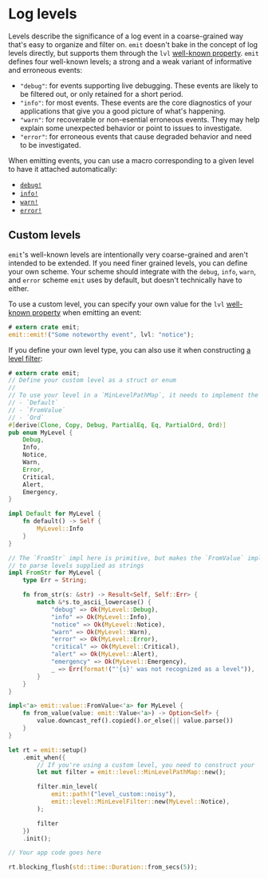 # Log levels

Levels describe the significance of a log event in a coarse-grained way that's easy to organize and filter on. `emit` doesn't bake in the concept of log levels directly, but supports them through the `lvl` [well-known property](https://docs.rs/emit/1.13.0/emit/well_known/index.html). `emit` defines four well-known levels; a strong and a weak variant of informative and erroneous events:

- `"debug"`: for events supporting live debugging. These events are likely to be filtered out, or only retained for a short period.
- `"info"`: for most events. These events are the core diagnostics of your applications that give you a good picture of what's happening.
- `"warn"`: for recoverable or non-esential erroneous events. They may help explain some unexpected behavior or point to issues to investigate.
- `"error"`: for erroneous events that cause degraded behavior and need to be investigated.

When emitting events, you can use a macro corresponding to a given level to have it attached automatically:

- [`debug!`](https://docs.rs/emit/1.13.0/emit/macro.debug.html)
- [`info!`](https://docs.rs/emit/1.13.0/emit/macro.info.html)
- [`warn!`](https://docs.rs/emit/1.13.0/emit/macro.warn.html)
- [`error!`](https://docs.rs/emit/1.13.0/emit/macro.error.html)

## Custom levels

`emit`'s well-known levels are intentionally very coarse-grained and aren't intended to be extended. If you need finer grained levels, you can define your own scheme. Your scheme should integrate with the `debug`, `info`, `warn`, and `error` scheme `emit` uses by default, but doesn't technically have to either.

To use a custom level, you can specify your own value for the `lvl` [well-known property](https://docs.rs/emit/1.13.0/emit/well_known/index.html) when emitting an event:

```rust
# extern crate emit;
emit::emit!("Some noteworthy event", lvl: "notice");
```

If you define your own level type, you can also use it when constructing [a level filter](../../filtering-events.md#filtering-by-level):

```rust
# extern crate emit;
// Define your custom level as a struct or enum
//
// To use your level in a `MinLevelPathMap`, it needs to implement the following traits:
// - `Default`
// - `FromValue`
// - `Ord`
#[derive(Clone, Copy, Debug, PartialEq, Eq, PartialOrd, Ord)]
pub enum MyLevel {
    Debug,
    Info,
    Notice,
    Warn,
    Error,
    Critical,
    Alert,
    Emergency,
}

impl Default for MyLevel {
    fn default() -> Self {
        MyLevel::Info
    }
}

// The `FromStr` impl here is primitive, but makes the `FromValue` impl able
// to parse levels supplied as strings
impl FromStr for MyLevel {
    type Err = String;

    fn from_str(s: &str) -> Result<Self, Self::Err> {
        match &*s.to_ascii_lowercase() {
            "debug" => Ok(MyLevel::Debug),
            "info" => Ok(MyLevel::Info),
            "notice" => Ok(MyLevel::Notice),
            "warn" => Ok(MyLevel::Warn),
            "error" => Ok(MyLevel::Error),
            "critical" => Ok(MyLevel::Critical),
            "alert" => Ok(MyLevel::Alert),
            "emergency" => Ok(MyLevel::Emergency),
            _ => Err(format!("'{s}' was not recognized as a level")),
        }
    }
}

impl<'a> emit::value::FromValue<'a> for MyLevel {
    fn from_value(value: emit::Value<'a>) -> Option<Self> {
        value.downcast_ref().copied().or_else(|| value.parse())
    }
}

let rt = emit::setup()
    .emit_when({
        // If you're using a custom level, you need to construct your `MinLevelPathMap` manually
        let mut filter = emit::level::MinLevelPathMap::new();

        filter.min_level(
            emit::path!("level_custom::noisy"),
            emit::level::MinLevelFilter::new(MyLevel::Notice),
        );

        filter
    })
    .init();

// Your app code goes here

rt.blocking_flush(std::time::Duration::from_secs(5));
```
